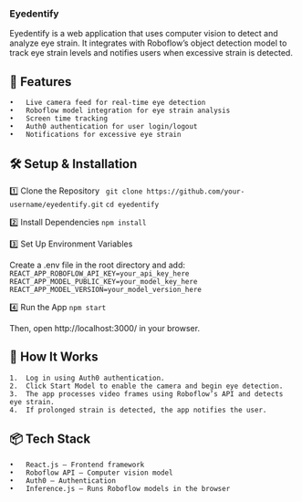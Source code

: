### Eyedentify

Eyedentify is a web application that uses computer vision to detect and analyze eye strain. It integrates with Roboflow’s object detection model to track eye strain levels and notifies users when excessive strain is detected.

## 🚀 Features
	•	Live camera feed for real-time eye detection
	•	Roboflow model integration for eye strain analysis
	•	Screen time tracking
	•	Auth0 authentication for user login/logout
	•	Notifications for excessive eye strain

## 🛠 Setup & Installation

1️⃣ Clone the Repository
``` git clone https://github.com/your-username/eyedentify.git```
```cd eyedentify```

2️⃣ Install Dependencies
```npm install```

3️⃣ Set Up Environment Variables

Create a .env file in the root directory and add:
```REACT_APP_ROBOFLOW_API_KEY=your_api_key_here```
```REACT_APP_MODEL_PUBLIC_KEY=your_model_key_here```
```REACT_APP_MODEL_VERSION=your_model_version_here```

4️⃣ Run the App
```npm start```

Then, open http://localhost:3000/ in your browser.

## 🔧 How It Works
	1.	Log in using Auth0 authentication.
	2.	Click Start Model to enable the camera and begin eye detection.
	3.	The app processes video frames using Roboflow’s API and detects eye strain.
	4.	If prolonged strain is detected, the app notifies the user.

## 📦 Tech Stack
	•	React.js – Frontend framework
	•	Roboflow API – Computer vision model
	•	Auth0 – Authentication
	•	Inference.js – Runs Roboflow models in the browser
